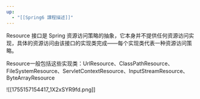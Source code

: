 ```yaml
---
up:
  - "[[Spring6 課程描述]]"
---
```

Resource 接口是 Spring 资源访问策略的抽象，它本身并不提供任何资源访问实现，具体的资源访问由该接口的实现类完成——每个实现类代表一种资源访问策略。

Resource一般包括这些实现类：UrlResource、ClassPathResource、FileSystemResource、ServletContextResource、InputStreamResource、ByteArrayResource

![[1755157154417_1X2xSYR9fd.png]]

